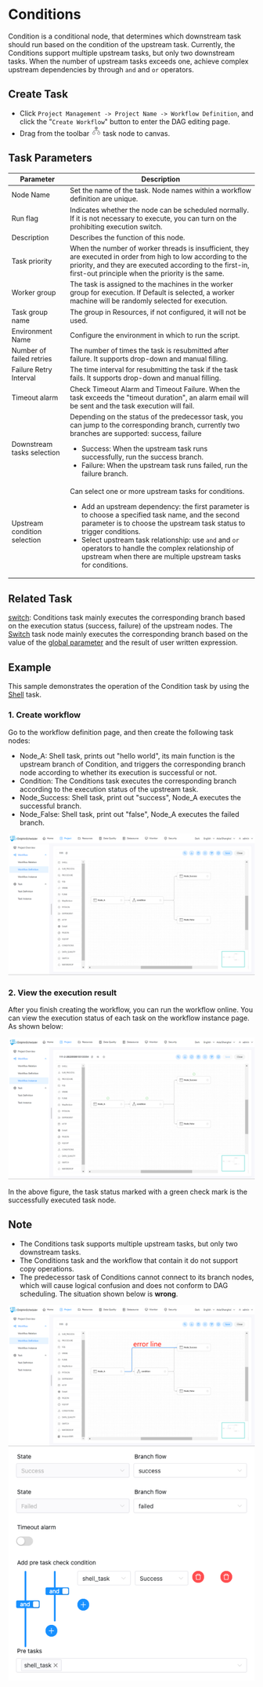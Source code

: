 # Conditions

Condition is a conditional node, that determines which downstream task should run based on the condition of the upstream task. Currently, the Conditions support multiple upstream tasks, but only two downstream tasks. When the number of upstream tasks exceeds one, achieve complex upstream dependencies by through `and` and `or` operators.

## Create Task

- Click `Project Management -> Project Name -> Workflow Definition`, and click the "`Create Workflow`" button to enter the DAG editing page.
- Drag from the toolbar <img src="../../../../img/conditions.png" width="20"/> task node to canvas.

## Task Parameters

| **Parameter** | **Description**                                                                                                                                                                                                                                                                                                                                                                                                                                                               |
| -------- |-------------------------------------------------------------------------------------------------------------------------------------------------------------------------------------------------------------------------------------------------------------------------------------------------------------------------------------------------------------------------------------------------------------------------------------------------------------------------------|
| Node Name | Set the name of the task. Node names within a workflow definition are unique.                                                                                                                                                                                                                                                                                                                                                                                                 |
| Run flag | Indicates whether the node can be scheduled normally. If it is not necessary to execute, you can turn on the prohibiting execution switch.                                                                                                                                                                                                                                                                                                                                    |
| Description | Describes the function of this node.                                                                                                                                                                                                                                                                                                                                                                                                                                          | 
| Task priority | When the number of worker threads is insufficient, they are executed in order from high to low according to the priority, and they are executed according to the first-in, first-out principle when the priority is the same.                                                                                                                                                                                                                                                 |
| Worker group | The task is assigned to the machines in the worker group for execution. If Default is selected, a worker machine will be randomly selected for execution.                                                                                                                                                                                                                                                                                                                     | 
| Task group name | The group in Resources, if not configured, it will not be used.                                                                                                                                                                                                                                                                                                                                                                                                               |
| Environment Name | Configure the environment in which to run the script.                                                                                                                                                                                                                                                                                                                                                                                                                         |
| Number of failed retries | The number of times the task is resubmitted after failure. It supports drop-down and manual filling.                                                                                                                                                                                                                                                                                                                                                                          |
| Failure Retry Interval | The time interval for resubmitting the task if the task fails. It supports drop-down and manual filling.                                                                                                                                                                                                                                                                                                                                                                      |
| Timeout alarm | Check Timeout Alarm and Timeout Failure. When the task exceeds the "timeout duration", an alarm email will be sent and the task execution will fail.                                                                                                                                                                                                                                                                                                                          |
| Downstream tasks selection | Depending on the status of the predecessor task, you can jump to the corresponding branch, currently two branches are supported: success, failure <ul><li>Success: When the upstream task runs successfully, run the success branch.</li><li>Failure: When the upstream task runs failed, run the failure branch.</li></ul></li></ul>                                                                                                   |
| Upstream condition selection | Can select one or more upstream tasks for conditions.<ul><li>Add an upstream dependency: the first parameter is to choose a specified task name, and the second parameter is to choose the upstream task status to trigger conditions.</li><li>Select upstream task relationship: use `and` and `or` operators to handle the complex relationship of upstream when there are multiple upstream tasks for conditions.</li></ul></li></ul> |

## Related Task

[switch](switch.md): Conditions task mainly executes the corresponding branch based on the execution status (success, failure) of the upstream nodes. The [Switch](switch.md) task node mainly executes the corresponding branch based on the value of the [global parameter](../parameter/global.md) and the result of user written expression.

## Example

This sample demonstrates the operation of the Condition task by using the [Shell](shell.md) task.

### 1. Create workflow

Go to the workflow definition page, and then create the following task nodes:

- Node_A: Shell task, prints out "hello world", its main function is the upstream branch of Condition, and triggers the corresponding branch node according to whether its execution is successful or not.
- Condition: The Conditions task executes the corresponding branch according to the execution status of the upstream task.
- Node_Success: Shell task, print out "success", Node_A executes the successful branch.
- Node_False: Shell task, print out "false", Node_A executes the failed branch.

![condition_task01](../../../../img/tasks/demo/condition_task01.png)

### 2. View the execution result

After you finish creating the workflow, you can run the workflow online. You can view the execution status of each task on the workflow instance page. As shown below:

![condition_task02](../../../../img/tasks/demo/condition_task02.png)

In the above figure, the task status marked with a green check mark is the successfully executed task node.

## Note

- The Conditions task supports multiple upstream tasks, but only two downstream tasks.
- The Conditions task and the workflow that contain it do not support copy operations.
- The predecessor task of Conditions cannot connect to its branch nodes, which will cause logical confusion and does not conform to DAG scheduling. The situation shown below is **wrong**.

![condition_task03](../../../../img/tasks/demo/condition_task03.png)
![condition_task04](../../../../img/tasks/demo/condition_task04.png)

